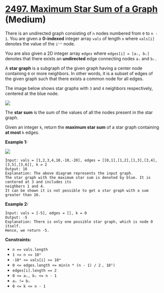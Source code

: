 # [2497. Maximum Star Sum of a Graph][link] (Medium)

[link]: https://leetcode.com/problems/maximum-star-sum-of-a-graph/

There is an undirected graph consisting of `n` nodes numbered from `0` to `n - 1`. You are given a
**0-indexed** integer array `vals` of length `n` where `vals[i]` denotes the value of the `iᵗʰ` node.

You are also given a 2D integer array `edges` where `edges[i] = [aᵢ, bᵢ]` denotes that there exists
an **undirected** edge connecting nodes `aᵢ` and `bᵢ.`

A **star graph** is a subgraph of the given graph having a center node containing `0` or more
neighbors. In other words, it is a subset of edges of the given graph such that there exists a
common node for all edges.

The image below shows star graphs with `3` and `4` neighbors respectively, centered at the blue
node.

![](https://assets.leetcode.com/uploads/2022/11/07/max-star-sum-descdrawio.png)

The **star sum** is the sum of the values of all the nodes present in the star graph.

Given an integer `k`, return the **maximum star sum** of a star graph containing **at most** `k`
edges.

**Example 1:**

![](https://assets.leetcode.com/uploads/2022/11/07/max-star-sum-example1drawio.png)

```
Input: vals = [1,2,3,4,10,-10,-20], edges = [[0,1],[1,2],[1,3],[3,4],[3,5],[3,6]], k = 2
Output: 16
Explanation: The above diagram represents the input graph.
The star graph with the maximum star sum is denoted by blue. It is centered at 3 and includes its
neighbors 1 and 4.
It can be shown it is not possible to get a star graph with a sum greater than 16.
```

**Example 2:**

```
Input: vals = [-5], edges = [], k = 0
Output: -5
Explanation: There is only one possible star graph, which is node 0 itself.
Hence, we return -5.
```

**Constraints:**

- `n == vals.length`
- `1 <= n <= 10⁵`
- `-10⁴ <= vals[i] <= 10⁴`
- `0 <= edges.length <= min(n * (n - 1) / 2` `, 10⁵)`
- `edges[i].length == 2`
- `0 <= aᵢ, bᵢ <= n - 1`
- `aᵢ != bᵢ`
- `0 <= k <= n - 1`
